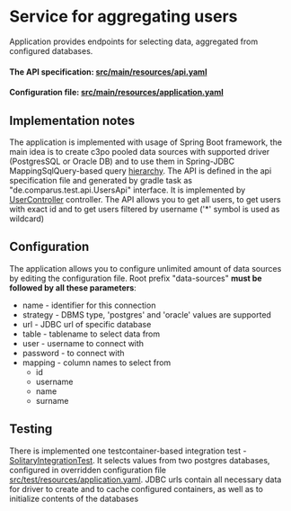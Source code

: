 # Service for aggregating users
Application provides endpoints for selecting data, aggregated from configured databases.
#### The API specification: [src/main/resources/api.yaml](src/main/resources/api.yaml)
#### Configuration file: [src/main/resources/application.yaml](src/main/resources/application.yaml)
## Implementation notes
The application is implemented with usage of Spring Boot framework, 
the main idea is to create c3po pooled data sources with supported driver (PostgresSQL or Oracle DB)
and to use them in Spring-JDBC MappingSqlQuery-based query [hierarchy](src/main/java/de/comparus/test/query).
The API is defined in the api specification file and generated by gradle task as "de.comparus.test.api.UsersApi" interface. 
It is implemented by [UserController](src/main/java/de/comparus/test/controller/UserController.java) controller.
The API allows you to get all users, to get users with exact id and to get users filtered by username ('*' symbol is used as wildcard)
## Configuration
The application allows you to configure unlimited amount of data sources by editing the configuration file.
Root prefix "data-sources" **must be followed by all these parameters**: 
- name - identifier for this connection
- strategy - DBMS type, 'postgres' and 'oracle' values are supported
- url - JDBC url of specific database
- table - tablename to select data from
- user - username to connect with
- password - to connect with
- mapping - column names to select from
  - id
  - username
  - name
  - surname
## Testing
There is implemented one testcontainer-based integration test - [SolitaryIntegrationTest](src/test/java/de/comparus/test/SolitaryIntegrationTest.java).
It selects values from two postgres databases, configured in overridden configuration file [src/test/resources/application.yaml](src/test/resources/application.yaml).
JDBC urls contain all necessary data for driver to create and to cache configured containers, as well as to initialize contents of the databases 
